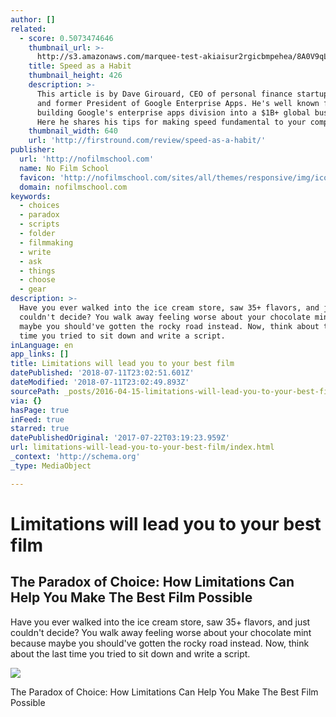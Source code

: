 ```yaml
---
author: []
related:
  - score: 0.5073474646
    thumbnail_url: >-
      http://s3.amazonaws.com/marquee-test-akiaisur2rgicbmpehea/8A0V9qL9TTic0g9CdcXm_Dave%20Hero.jpg
    title: Speed as a Habit
    thumbnail_height: 426
    description: >-
      This article is by Dave Girouard, CEO of personal finance startup Upstart,
      and former President of Google Enterprise Apps. He's well known for
      building Google's enterprise apps division into a $1B+ global business.
      Here he shares his tips for making speed fundamental to your company.
    thumbnail_width: 640
    url: 'http://firstround.com/review/speed-as-a-habit/'
publisher:
  url: 'http://nofilmschool.com'
  name: No Film School
  favicon: 'http://nofilmschool.com/sites/all/themes/responsive/img/icons/favicon.ico'
  domain: nofilmschool.com
keywords:
  - choices
  - paradox
  - scripts
  - folder
  - filmmaking
  - write
  - ask
  - things
  - choose
  - gear
description: >-
  Have you ever walked into the ice cream store, saw 35+ flavors, and just
  couldn't decide? You walk away feeling worse about your chocolate mint because
  maybe you should've gotten the rocky road instead. Now, think about the last
  time you tried to sit down and write a script.
inLanguage: en
app_links: []
title: Limitations will lead you to your best film
datePublished: '2018-07-11T23:02:51.601Z'
dateModified: '2018-07-11T23:02:49.893Z'
sourcePath: _posts/2016-04-15-limitations-will-lead-you-to-your-best-film.md
via: {}
hasPage: true
inFeed: true
starred: true
datePublishedOriginal: '2017-07-22T03:19:23.959Z'
url: limitations-will-lead-you-to-your-best-film/index.html
_context: 'http://schema.org'
_type: MediaObject

---
```

# Limitations will lead you to your best film

<article style=""><h1>The Paradox of Choice: How Limitations Can Help You Make The Best Film Possible</h1><p>Have you ever walked into the ice cream store, saw 35+ flavors, and just couldn't decide? You walk away feeling worse about your chocolate mint because maybe you should've gotten the rocky road instead. Now, think about the last time you tried to sit down and write a script.</p><img src="http://nofilmschool.com/sites/default/files/styles/facebook/public/business-opportunity.jpg?itok=PmsBK4CW" /></article>

The Paradox of Choice: How Limitations Can Help You Make The Best Film Possible
